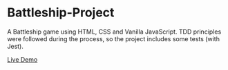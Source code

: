 # Battleship-Project

A Battleship game using HTML, CSS and Vanilla JavaScript. TDD principles were followed during the process, so the project includes some tests (with Jest).

[Live Demo](https://hlokman.github.io/Battleship-Project/)
